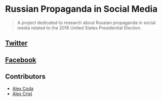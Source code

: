 # Russian Propaganda in Social Media

> A project dedicated to research about Russian propaganda in social media related to the 2016 United States Presidential Election.

## [Twitter](./twitter)

## [Facebook](./facebook)

## Contributors

* [Alex Coda](https://github.com/alexcoda)
* [Alex Crist](https://github.com/alexcrist)
